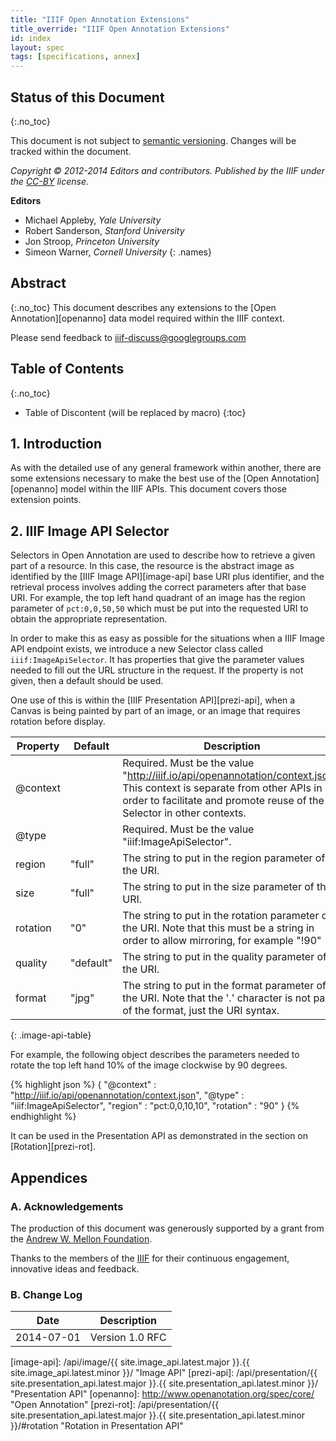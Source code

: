 ```yaml
---
title: "IIIF Open Annotation Extensions"
title_override: "IIIF Open Annotation Extensions"
id: index
layout: spec
tags: [specifications, annex]
---
```


## Status of this Document
{:.no_toc}

This document is not subject to [semantic versioning][semver].
Changes will be tracked within the document.

_Copyright © 2012-2014 Editors and contributors. Published by the IIIF under the [CC-BY][cc-by] license._

**Editors**

  * Michael Appleby, _Yale University_
  * Robert Sanderson, _Stanford University_
  * Jon Stroop, _Princeton University_
  * Simeon Warner, _Cornell University_
  {: .names}

## Abstract
{:.no_toc}
This document describes any extensions to the [Open Annotation][openanno] data model required within the IIIF context.

Please send feedback to [iiif-discuss@googlegroups.com][iiif-discuss]

## Table of Contents
{:.no_toc}

* Table of Discontent (will be replaced by macro)
{:toc}

## 1. Introduction

As with the detailed use of any general framework within another, there are some extensions necessary to make the best use of the [Open Annotation][openanno] model within the IIIF APIs.  This document covers those extension points.


## 2.  IIIF Image API Selector

Selectors in Open Annotation are used to describe how to retrieve a given part of a resource.  In this case, the resource is the abstract image as identified by the [IIIF Image API][image-api] base URI plus identifier, and the retrieval process involves adding the correct parameters after that base URI.  For example, the top left hand quadrant of an image has the region parameter of `pct:0,0,50,50` which must be put into the requested URI to obtain the appropriate representation.

In order to make this as easy as possible for the situations when a IIIF Image API endpoint exists, we introduce a new Selector class called `iiif:ImageApiSelector`.  It has properties that give the parameter values needed to fill out the URL structure in the request.  If the property is not given, then a default should be used.

One use of this is within the [IIIF Presentation API][prezi-api], when a Canvas is being painted by part of an image, or an image that requires rotation before display.  

| Property | Default   | Description                                           |
| -------- | --------- | ----------------------------------------------------- |
| @context |           | Required.  Must be the value "http://iiif.io/api/openannotation/context.json". This context is separate from other APIs in order to facilitate and promote reuse of the Selector in other contexts.      |
| @type    |           | Required.  Must be the value "iiif:ImageApiSelector". |
| region   | "full"    | The string to put in the region parameter of the URI.  |
| size     | "full"    | The string to put in the size parameter of the URI.    |
| rotation | "0"       | The string to put in the rotation parameter of the URI. Note that this must be a string in order to allow mirroring, for example "!90" |
| quality  | "default" | The string to put in the quality parameter of the URI. |
| format   | "jpg"     | The string to put in the format parameter of the URI.  Note that the '.' character is not part of the format, just the URI syntax.  |
{: .image-api-table}

For example, the following object describes the parameters needed to rotate the top left hand 10% of the image clockwise by 90 degrees.

{% highlight json %}
{
  "@context" : "http://iiif.io/api/openannotation/context.json",
  "@type" : "iiif:ImageApiSelector",
  "region" : "pct:0,0,10,10",
  "rotation" : "90"
}
{% endhighlight %}

It can be used in the Presentation API as demonstrated in the section on [Rotation][prezi-rot].


## Appendices

### A. Acknowledgements

The production of this document was generously supported by a grant from the [Andrew W. Mellon Foundation][mellon].

Thanks to the members of the [IIIF][iiif-community] for their continuous engagement, innovative ideas and feedback.

### B. Change Log

| Date       | Description                                        |
| ---------- | -------------------------------------------------- |
| 2014-07-01 | Version 1.0 RFC                                    |


   [semver]: /api/annex/notes/semver.html "Versioning of APIs"
   [cc-by]: http://creativecommons.org/licenses/by/4.0/ "Creative Commons &mdash; Attribution 4.0 International"
   [iiif-discuss]: mailto:iiif-discuss@googlegroups.com "Email Discussion List"
   [json-ld]: http://www.w3.org/TR/json-ld/ "JSON-LD"
   [iiif-community]: /community.html "IIIF Community"
   [mellon]: http://www.mellon.org/ "The Andrew W. Mellon Foundation"

   [image-api]: /api/image/{{ site.image_api.latest.major }}.{{ site.image_api.latest.minor }}/ "Image API"
   [prezi-api]: /api/presentation/{{ site.presentation_api.latest.major }}.{{ site.presentation_api.latest.minor }}/ "Presentation API"
   [openanno]: http://www.openanotation.org/spec/core/ "Open Annotation"
   [prezi-rot]: /api/presentation/{{ site.presentation_api.latest.major  }}.{{ site.presentation_api.latest.minor  }}/#rotation "Rotation in Presentation API"
